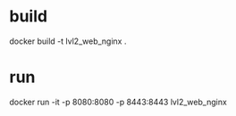 # build

docker build -t lvl2_web_nginx .

# run

docker run -it -p 8080:8080 -p 8443:8443 lvl2_web_nginx
